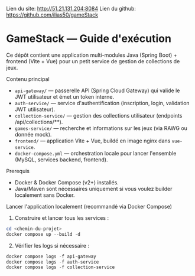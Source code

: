 Lien du site: http://51.21.131.204:8084
Lien du github: https://github.com/ilias50/gameStack


# GameStack — Guide d'exécution

Ce dépôt contient une application multi-modules Java (Spring Boot) + frontend (Vite + Vue) pour un petit service de gestion de collections de jeux.

Contenu principal
- `api-gateway/` — passerelle API (Spring Cloud Gateway) qui valide le JWT utilisateur et émet un token interne.
- `auth-service/` — service d'authentification (inscription, login, validation JWT utilisateur).
- `collection-service/` — gestion des collections utilisateur (endpoints /api/collections/**).
- `games-service/` — recherche et informations sur les jeux (via RAWG ou donnée mock).
- `frontend/` — application Vite + Vue, buildé en image nginx dans `vue-service`.
- `docker-compose.yml` — orchestration locale pour lancer l'ensemble (MySQL, services backend, frontend).

Prerequis
- Docker & Docker Compose (v2+) installés.
- Java/Maven sont nécessaires uniquement si vous voulez builder localement sans Docker.

Lancer l'application localement (recommandé via Docker Compose)

1. Construire et lancer tous les services :

```powershell
cd <chemin-du-projet>
docker compose up --build -d
```

2. Vérifier les logs si nécessaire :

```powershell
docker compose logs -f api-gateway
docker compose logs -f auth-service
docker compose logs -f collection-service
```